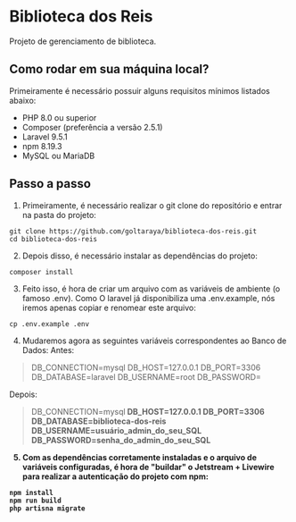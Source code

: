 # Biblioteca dos Reis 
Projeto de gerenciamento de biblioteca.

## Como rodar em sua máquina local?
Primeiramente é necessário possuir alguns requisitos mínimos listados abaixo:
- PHP 8.0 ou superior
- Composer (preferência a versão 2.5.1)
- Laravel 9.5.1
- npm 8.19.3
- MySQL ou MariaDB

## Passo a passo
1. Primeiramente, é necessário realizar o git clone do repositório e entrar na pasta do projeto:

```
git clone https://github.com/goltaraya/biblioteca-dos-reis.git
cd biblioteca-dos-reis
```

2. Depois disso, é necessário instalar as dependências do projeto:
```
composer install
```

3. Feito isso, é hora de criar um arquivo com as variáveis de ambiente (o famoso .env). Como O laravel já disponibiliza uma .env.example, nós iremos apenas copiar e renomear este arquivo:
```
cp .env.example .env
```

4. Mudaremos agora as seguintes variáveis correspondentes ao Banco de Dados:
Antes:
>DB_CONNECTION=mysql
>DB_HOST=127.0.0.1
>DB_PORT=3306
>DB_DATABASE=laravel
>DB_USERNAME=root
>DB_PASSWORD=

Depois: 
>DB_CONNECTION=mysql<B>
>DB_HOST=127.0.0.1
>DB_PORT=3306
>DB_DATABASE=biblioteca-dos-reis
>DB_USERNAME=**usuário_admin_do_seu_SQL**
>DB_PASSWORD=**senha_do_admin_do_seu_SQL**

5. Com as dependências corretamente instaladas e o arquivo de variáveis configuradas, é hora de "buildar" o Jetstream + Livewire para realizar a autenticação do projeto com npm:
```
npm install
npm run build
php artisna migrate
```

